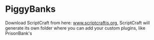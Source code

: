 # **PiggyBanks**

Download ScriptCraft from here: www.scriptcraftjs.org, ScriptCraft will generate its own folder where you can add your custom plugins, like PrisonBank's
